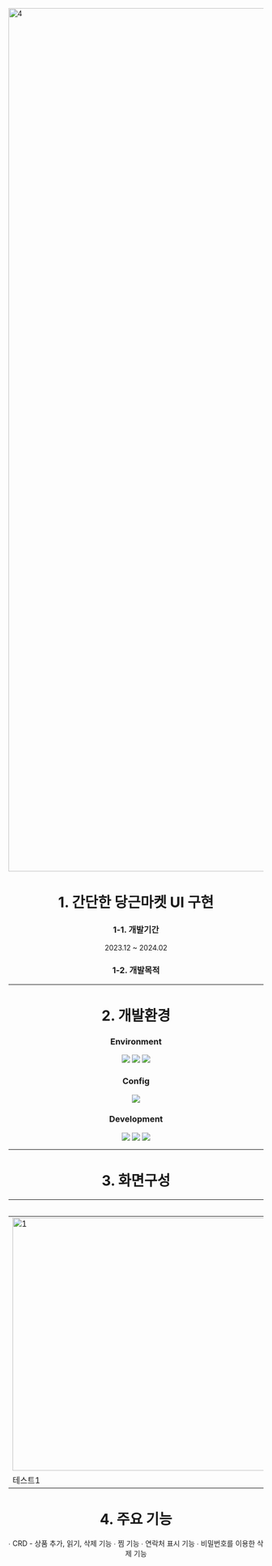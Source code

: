 <img width="1706" alt="4" src="https://github.com/JHL222/CarrotMarket/assets/160108023/5dd73204-8fc6-4ae1-b4c1-47abefefa16a"><div align="center">
  
# 1. 간단한 당근마켓 UI 구현

### 1-1. 개발기간

2023.12 ~ 2024.02

### 1-2. 개발목적



***

# 2. 개발환경

### Environment

<img src="https://img.shields.io/badge/Visual&nbsp;Studio&nbsp;Code-007ACC?style=flat-square&logo=VisualStudioCode&logoColor=white"/>
<img src="https://img.shields.io/badge/Git-F05032?style=flat-square&logo=Git&logoColor=white"/>
<img src="https://img.shields.io/badge/GitHub-181717?style=flat-square&logo=GitHub&logoColor=white"/>

### Config

<img src="https://img.shields.io/badge/NPM-CB3837?style=flat-square&logo=NPM&logoColor=white"/>

### Development

<img src="https://img.shields.io/badge/React-61DAFB?style=flat-square&logo=React&logoColor=white"/>
<img src="https://img.shields.io/badge/CSS3-1572B6?style=flat-square&logo=CSS3&logoColor=white"/>
<img src="https://img.shields.io/badge/JavaScript-F7DF1E?style=flat-square&logo=JavaScript&logoColor=white"/>

***

# 3. 화면구성

||사진||
|------|---|---|
|<img width="500" alt="1" src="https://github.com/JHL222/CarrotMarket/assets/160108023/35944138-a04f-4b82-8eb6-be67e65c4c16">|<img width="500" alt="2" src="https://github.com/JHL222/CarrotMarket/assets/160108023/7f8b5846-c688-4078-bc0b-11ceb27db78f">|<img width="500" alt="3" src="https://github.com/JHL222/CarrotMarket/assets/160108023/513e6dab-b611-4584-a707-6b68e955e248">|
|테스트1|테스트2|테스트3|




# 4. 주요 기능

∙ CRD - 상품 추가, 읽기, 삭제 기능
∙ 찜 기능
∙ 연락처 표시 기능
∙ 비밀번호를 이용한 삭제 기능

</div>
